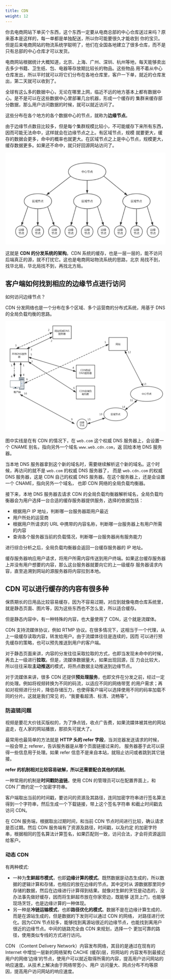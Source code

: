 ```yaml
---
title: CDN
weight: 12
---
```


你去电商网站下单买个东西，这个东西一定要从电商总部的中心仓库送过来吗？原来基本是这样的，每一单都是单独配送，所以你可能要很久才能收到
你的宝贝。但是后来电商网站的物流系统学聪明了，他们在全国各地建立了很多仓库，而不是只有总部的中心仓库才可以发货。

电商网站根据统计大概知道，北京、上海、广州、深圳、杭州等地，每天能够卖出去多少书籍、卫生纸、包、电器等存放期比较长的物品。这些物品
用不着从中心仓库发出，所以平时就可以将它们分布在各地仓库里，客户一下单，就近的仓库发出，第二天就可以收到了。

全球有这么多的数据中心，无论在哪里上网，临近不远的地方基本上都有数据中心。是不是可以在这些数据中心里部署几台机器，形成一个缓存的
集群来缓存部分数据，那么用户访问数据的时候，就可以就近访问了。

这些分布在各个地方的各个数据中心的节点，就称为**边缘节点**。

由于边缘节点数目比较多，但是每个集群规模比较小，不可能缓存下来所有东西，因而可能无法命中，这样就会在边缘节点之上。有区域节点，规模
就要更大，缓存的数据会更多，命中的概率也就更大。在区域节点之上是中心节点，规模更大，缓存数据更多。如果还不命中，就只好回源网站访问了。

![](images/cdn/cdn.jpg)

这就是 **CDN 的分发系统的架构**。CDN 系统的缓存，也是一层一层的，能不访问后端真正的源，就不打扰它。这也是电商网站物流系统的思路，北京
局找不到，找华北局，华北局找不到，再找北方局。

## 客户端如何找到相应的边缘节点进行访问

如何访问边缘节点？

CDN 分发网络也是一个分布在多个区域、多个运营商的分布式系统，用基于 DNS 的全局负载均衡的思路。

![](images/cdn/cdnparse.jpg)

图中实线是在有 CDN 的情况下，在 `web.com` 这个权威 DNS 服务器上，会设置一个 CNAME 别名，指向另外一个域名 `www.web.cdn.com`，返
回给本地 DNS 服务器。

当本地 DNS 服务器拿到这个新的域名时，需要继续解析这个新的域名。这个时候，再访问的就不是 `web.com` 的权威 DNS 服务器了，
而是 `web.cdn.com` 的权威 DNS 服务器，这是 CDN 自己的权威 DNS 服务器。在这个服务器上，还是会设置一个 CNAME，指向另外一个域名，
也即 CDN 网络的全局负载均衡器。

接下来，本地 DNS 服务器去请求 CDN 的全局负载均衡器解析域名，全局负载均衡器会为用户选择一台合适的缓存服务器提供服务，选择的依据包括：

- 根据用户 IP 地址，判断哪一台服务器距用户最近
- 用户所处的运营商
- 根据用户所请求的 URL 中携带的内容名称，判断哪一台服务器上有用户所需的内容
- 查询各个服务器当前的负载情况，判断哪一台服务器尚有服务能力

进行综合分析之后，全局负载均衡器会返回一台缓存服务器的 IP 地址。

缓存服务器响应用户请求，将用户所需内容传送到用户终端。如果这台缓存服务器上并没有用户想要的内容，那么这台服务器就要向它的上一级缓存
服务器请求内容，直至追溯到网站的源服务器将内容拉到本地。

## CDN 可以进行缓存的内容有很多种

保质期长的日用品比较容易缓存，因为不容易过期，对应到就像电商仓库系统里，就是静态页面、图片等，因为这些东西也不怎么变，所以适合缓存。

但是静态内容中，有一种特殊的内容，也大量使用了 CDN，这个就是流媒体。

CDN 支持流媒体协议，例如 RTMP 协议。在很多情况下，这相当于一个代理，从上一级缓存读取内容，转发给用户。由于流媒体往往是连续的，因而
可以进行预先缓存的策略，也可以预先推送到用户的客户端。

对于静态页面来讲，内容的分发往往采取拉取的方式，也即当发现未命中的时候，再去上一级进行**拉取**。但是，流媒体数据量大，如果出现回源，压
力会比较大，所以往往采取**主动推送**的模式，将热点数据主动推送到边缘节点。

对于流媒体来讲，很多 CDN 还提供**预处理服务**，也即文件在分发之前，经过一定的处理。例如将视频转换为不同的码流，以适应不同的网络带宽
的用户需求；再如对视频进行分片，降低存储压力，也使得客户端可以选择使用不同的码率加载不同的分片。这就是我们常见
的，“我要看超清、标清、流畅等”。

### 防盗链问题

视频是要花大价钱买版权的，为了挣点钱，收点广告费，如果流媒体被其他的网站盗走，在人家的网站播放，那损失可就大了。

最常用也最简单的方法就是 **HTTP 头的 refer 字段**，当浏览器发送请求的时候，一般会带上 referer，告诉服务器是从哪个页面链接过来的，
服务器基于此可以获得一些信息用于处理。如果 refer 信息不是来自本站，就阻止访问或者跳到其它链接。

**refer 的机制相对比较容易破解，所以还需要配合其他的机制**。

一种常用的机制是**时间戳防盗链**。使用 CDN 的管理员可以在配置界面上，和 CDN 厂商约定一个加密字符串。

客户端取出当前的时间戳，要访问的资源及其路径，连同加密字符串进行签名算法得到一个字符串，然后生成一个下载链接，带上这个签名字符串
和截止时间戳去访问 CDN。

在 CDN 服务端，根据取出过期时间，和当前 CDN 节点时间进行比较，确认请求是否过期。然后 CDN 服务端有了资源及路径，时间戳，以及约定
的加密字符串，根据相同的签名算法计算签名，如果匹配则一致，访问合法，才会将资源返回给客户。

### 动态 CDN

有两种模式:

- 一种为**生鲜超市模式**，也即**边缘计算的模式**。既然数据是动态生成的，所以数据的逻辑计算和存储，也相应的放在边缘的节点。其中定时从
源数据那里同步存储的数据，然后在边缘进行计算得到结果。就像对生鲜的烹饪是动态的，没办法事先做好缓存，因而将生鲜超市放在你家旁边，既能够
送货上门，也能够现场烹饪，也是边缘计算的一种体现。
- 另一种是**冷链运输模式**，也即**路径优化的模式**。数据不是在边缘计算生成的，而是在源站生成的，但是数据的下发则可以通过 CDN 的网络，
对路径进行优化。因为CDN 节点较多，能够找到离源站很近的边缘节点，也能找到离用户很近的边缘节点。中间的链路完全由 CDN 来规划，选择一个
更加可靠的路径，使用类似专线的方式进行访问。

CDN （Content Delivery Network）内容发布网络，其目的是通过在现有的 Internet 中增加一层新的网络架构 CACHE (缓存)层，将网站的
内容发布到最接近用户的网络‘边缘‘的节点，使用户可以就近取得所需的内容，提高用户访问网站的响应速度。从技术上解决由于网络带宽小、用户
访问量大、网点分布不均等原因，提高用户访问网站的响应速度。
